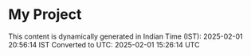 # My Project

This content is dynamically generated in Indian Time (IST): 2025-02-01 20:56:14 IST
Converted to UTC: 2025-02-01 15:26:14 UTC

